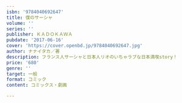```yaml
---
isbn: '9784040692647'
title: 僕のサーシャ
volume: ''
series: ''
publisher: ＫＡＤＯＫＡＷＡ
pubdate: '2017-06-16'
cover: 'https://cover.openbd.jp/9784040692647.jpg'
author: ナナイタカ／著
description: フランス人サーシャと日本人リオのいちゃラブな日本満喫story！
price: '680'
genre: ''
target: 一般
format: コミック
content: コミックス・劇画

---
```

